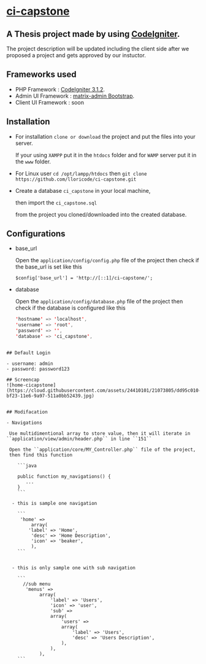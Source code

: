 # [ci-capstone](http://ci-capstone.lloricmayugagarcia.com/)
## A Thesis project made by using [CodeIgniter](http://codeigniter.com).

The project description will be updated including the client side after we proposed a project and gets approved by our instuctor.

## Frameworks used

* PHP Framework       : [CodeIgniter 3.1.2](http://codeigniter.com).
* Admin UI Framework  : [matrix-admin Bootstrap](http://matrixadmin.themedesigner.in/).
* Client UI Framework : soon


## Installation

- For installation ``clone or download`` the project and put the files into your server. 

	If your using ``XAMPP`` put it in the ``htdocs`` folder and for ``WAMP`` server put it in the ``www`` folder.

- For Linux user ``cd /opt/lampp/htdocs`` then ``git clone https://github.com/lloricode/ci-capstone.git``

- Create a database ``ci_capstone`` in your local machine, 

	then import the ``ci_capstone.sql`` 

	from the project you cloned/downloaded into the created database.


## Configurations

- base_url

    Open the ``application/config/config.php`` file of the project
    then check if the base_url is set like this 
    
    ``$config['base_url'] = 'http://[::1]/ci-capstone/';``

- database

    Open the ``application/config/database.php`` file of the project
    then check if the database is configured like this
    
    ```java
    'hostname' => 'localhost',
    'username' => 'root',
    'password' => '',
    'database' => 'ci_capstone',
```

## Default Login

- username: admin
- password: password123

## Screencap
![home-cicapstone](https://cloud.githubusercontent.com/assets/24410101/21073805/dd95c010-bf23-11e6-9a97-511a0bb52439.jpg)


## Modifacation

- Navigations

 Use multidimentional array to store value, then it will iterate in ``application/view/admin/header.php`` in line ``151`` 
 
 Open the ``application/core/MY_Controller.php`` file of the project,
 then find this function
 
    ```java
    
    public function my_navigations() {
       ...
    }
    ```

  - this is sample one navigation 

    ```    
     'home' =>
         array(
	    'label' => 'Home',
	     'desc' => 'Home Description',
	     'icon' => 'beaker',
         ),
    ```
    
    
  - this is only sample one with sub navigation 

    ```    
      //sub menu
       'menus' =>
            array(
                'label' => 'Users',
                'icon' => 'user',
                'sub' =>
                array(
                    'users' =>
                    array(
                        'label' => 'Users',
                        'desc' => 'Users Description',
                    ),
                ),
            ),
    ```